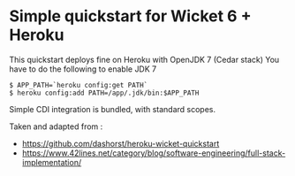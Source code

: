 # Simple quickstart for Wicket 6 + Heroku

This quickstart deploys fine on Heroku with OpenJDK 7 (Cedar stack)
You have to do the following to enable JDK 7

    $ APP_PATH=`heroku config:get PATH`
    $ heroku config:add PATH=/app/.jdk/bin:$APP_PATH

Simple CDI integration is bundled, with standard scopes.

Taken and adapted from :
 * https://github.com/dashorst/heroku-wicket-quickstart
 * https://www.42lines.net/category/blog/software-engineering/full-stack-implementation/

